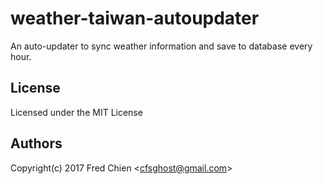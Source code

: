 # weather-taiwan-autoupdater

An auto-updater to sync weather information and save to database every hour.

License
-
Licensed under the MIT License

Authors
-
Copyright(c) 2017 Fred Chien <<cfsghost@gmail.com>>
